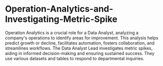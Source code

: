 # Operation-Analytics-and-Investigating-Metric-Spike

Operation Analytics is a crucial role for a Data Analyst, analyzing a company's operations to identify areas for improvement. This analysis helps predict growth or decline, facilitates automation, fosters collaboration, and streamlines workflows. The Data Analyst Lead investigates metric spikes, aiding in informed decision-making and ensuring sustained success. They use various datasets and tables to respond to departmental inquiries.
